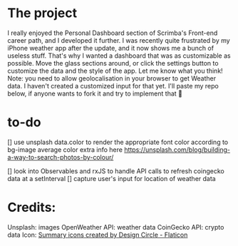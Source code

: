 # The project
I really enjoyed the Personal Dashboard section of Scrimba's Front-end career path, and I developed it further. I was recently quite frustrated by my iPhone weather app after the update, and it now shows me a bunch of useless stuff. That's why I wanted a dashboard that was as customizable as possible. Move the glass sections around, or click the settings button to customize the data and the style of the app. 
Let me know what you think!
Note: you need to allow geolocalisation in your browser to get Weather data. I haven't created a customized input for that yet. I'll paste my repo below, if anyone wants to fork it and try to implement that 🙂

# to-do
[] use unsplash data.color to render the appropriate font color according to bg-image average color
extra info here
https://unsplash.com/blog/building-a-way-to-search-photos-by-colour/

[] look into Observables and rxJS to handle API calls to refresh coingecko data at a setInterval
[] capture user's input for location of weather data

# Credits:
Unsplash: images
OpenWeather API: weather data
CoinGecko API: crypto data
Icon: <a href="https://www.flaticon.com/free-icons/summary" title="summary icons">Summary icons created by Design Circle - Flaticon</a>